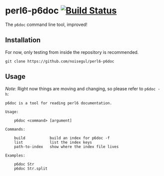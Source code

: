 # perl6-p6doc [![Build Status](https://travis-ci.org/noisegul/perl6-p6doc.svg?branch=master)](https://travis-ci.org/noisegul/perl6-p6doc)

The `p6doc` command line tool, improved!

## Installation

For now, only testing from inside the repository is recommended.

`git clone https://github.com/noisegul/perl6-p6doc`

## Usage

*Note*: Right now things are moving and changing, so please refer to `p6doc -h`:

```
p6doc is a tool for reading perl6 documentation.

Usage:

	p6doc <command> [argument]

Commands:

	build           build an index for p6doc -f
	list            list the index keys
	path-to-index   show where the index file lives

Examples:

	p6doc Str
	p6doc Str.split
```
